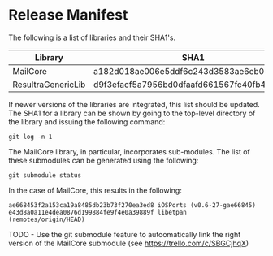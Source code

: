 # Release Manifest

The following is a list of libraries and their SHA1's. 

Library              | SHA1
---------------------|-----------------------------------------
MailCore             | a182d018ae006e5ddf6c243d3583ae6eb09b05bf
ResultraGenericLib   | d9f3efacf5a7956bd0dfaafd661567fc40fb4762

If newer versions of the libraries are integrated, this list should be updated. 
The SHA1 for a library can be shown by going to the top-level directory of 
the library and issuing the following command:

	git log -n 1

The MailCore library, in particular, incorporates sub-modules. The
list of these submodules can be generated using the following:

	git submodule status
	
In the case of MailCore, this results in the following:

	ae668453f2a153ca19a8485db23b73f270ea3ed8 iOSPorts (v0.6-27-gae66845)
	e43d8a0a11e4dea0876d199884fe9f4e0a39889f libetpan (remotes/origin/HEAD)

TODO - Use the git submodule feature to autoomatically link
the right version of the MailCore submodule (see https://trello.com/c/SBGCjhqX)